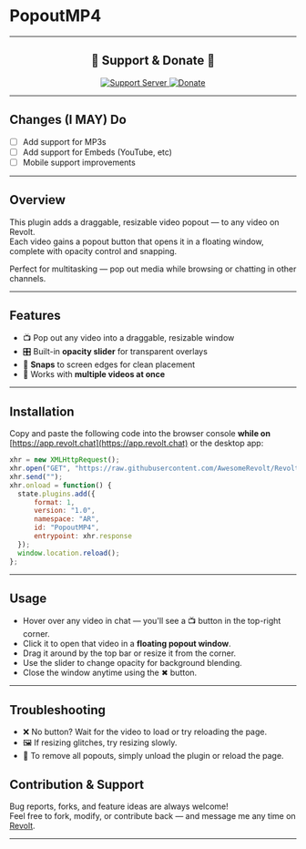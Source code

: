 # PopoutMP4

---

<div align="center">

## 💖 Support & Donate 💖

<a href="https://rvlt.gg/hw1sDfMY">
  <img src="https://img.shields.io/badge/Support%20Server-Join%20Now-9b59b6?style=for-the-badge" alt="Support Server" />
</a>  
<a href="https://ko-fi.com/asraye">
  <img src="https://img.shields.io/badge/Donate-Ko--Fi-orange?style=for-the-badge&logo=ko-fi" alt="Donate" />
</a>

</div>

---

## Changes (I MAY) Do

- [ ] Add support for MP3s
- [ ] Add support for Embeds (YouTube, etc)
- [ ] Mobile support improvements

---


## Overview

This plugin adds a draggable, resizable video popout — to any video on Revolt.  
Each video gains a popout button that opens it in a floating window, complete with opacity control and snapping.

Perfect for multitasking — pop out media while browsing or chatting in other channels.

---

## Features

- 📺 Pop out any video into a draggable, resizable window  
- 🎛️ Built-in **opacity slider** for transparent overlays  
- 🧲 **Snaps** to screen edges for clean placement  
- 🧩 Works with **multiple videos at once**  
---

## Installation

Copy and paste the following code into the browser console **while on** [https://app.revolt.chat](https://app.revolt.chat) or the desktop app:

```js
xhr = new XMLHttpRequest();
xhr.open("GET", "https://raw.githubusercontent.com/AwesomeRevolt/RevoltPlugins/refs/heads/main/PopoutMP4/popoutmp4.js");
xhr.send("");
xhr.onload = function() {
  state.plugins.add({
      format: 1,
      version: "1.0",
      namespace: "AR",
      id: "PopoutMP4",
      entrypoint: xhr.response
  });
  window.location.reload();
};
```

---

## Usage

- Hover over any video in chat — you'll see a 📺 button in the top-right corner.  
- Click it to open that video in a **floating popout window**.  
- Drag it around by the top bar or resize it from the corner.  
- Use the slider to change opacity for background blending.  
- Close the window anytime using the ✖ button.

---

## Troubleshooting

- ❌ No button? Wait for the video to load or try reloading the page.  
- 🖼️ If resizing glitches, try resizing slowly.
- 🧼 To remove all popouts, simply unload the plugin or reload the page.  

## Contribution & Support

Bug reports, forks, and feature ideas are always welcome!  
Feel free to fork, modify, or contribute back — and message me any time on [Revolt](https://rvlt.gg/hw1sDfMY).

---
